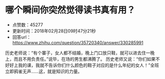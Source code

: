 # 哪个瞬间你突然觉得读书真有用？
- 点赞数：45277
- 更新时间：2018年02月28日09时47分21秒
- 回答url：https://www.zhihu.com/question/35720340/answer/330285991
<body>
 <p data-pid="cb7XIZ3U">历史老师说：“有个寨子，女人都不结婚，晚上门口放只鞋，就可以进去住一晚上，而且不用负责任。”说毕，在场的男生都沸腾了。 历史老师又说：“你们如果不好好上我的课，我就不告诉你们什么颜色的鞋子对应的是什么年纪的女人！”全班立即鸦雀无声……这，就是知识的力量。</p>
</body>